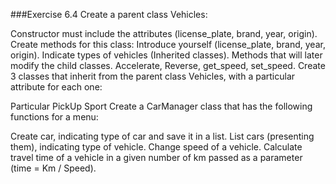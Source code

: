 
###Exercise 6.4
Create a parent class Vehicles:

Constructor must include the attributes (license_plate, brand, year, origin).
Create methods for this class:
Introduce yourself (license_plate, brand, year, origin).
Indicate types of vehicles (Inherited classes).
Methods that will later modify the child classes. Accelerate, Reverse, get_speed, set_speed.
Create 3 classes that inherit from the parent class Vehicles, with a particular attribute for each one:

Particular
PickUp
Sport
Create a CarManager class that has the following functions for a menu:

Create car, indicating type of car and save it in a list.
List cars (presenting them), indicating type of vehicle.
Change speed of a vehicle.
Calculate travel time of a vehicle in a given number of km passed as a parameter (time = Km / Speed).




